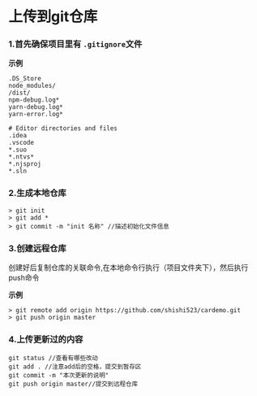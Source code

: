 # 上传到git仓库

### 1.首先确保项目里有 `.gitignore`文件

**示例**

```shell
.DS_Store
node_modules/
/dist/
npm-debug.log*
yarn-debug.log*
yarn-error.log*

# Editor directories and files
.idea
.vscode
*.suo
*.ntvs*
*.njsproj
*.sln
```

### 2.生成本地仓库

```shell
> git init
> git add *
> git commit -m "init 名称" //描述初始化文件信息
```

### 3.创建远程仓库

创建好后复制仓库的关联命令,在本地命令行执行（项目文件夹下），然后执行 push命令

**示例**

```shell
> git remote add origin https://github.com/shishi523/cardemo.git
> git push origin master
```



### 4.上传更新过的内容

```shell
git status //查看有哪些改动
git add . //注意add后的空格，提交到暂存区
git commit -m "本次更新的说明"
git push origin master//提交到远程仓库
```







